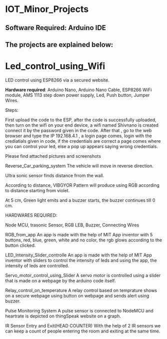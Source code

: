 # IOT_Minor_Projects
## Software Required: Arduino IDE

## The projects are explained below:

# Led_control_using_Wifi
LED control using ESP8266 via a secured website.

**Hardware required**: Arduino Nano, Arduino Nano Cable, ESP8266 WiFi module, AMS 1113 step down power supply, Led, Push button, Jumper Wires.

Steps:

First upload the code to the ESP, after the code is successfully uploaded, then turn on the wifi on your end device, a wifi named Shivnano is created connect it by the password given in the code. After that , go to the web browser and type the IP 192.168.4.1 , a login page comes, login with the crediatials given in code, if the credentials are correct a page comes where you can control your led, else a pop up appears saying wrong credentials.

Please find attached pictures and screenshots

Reverse_Car_parking_system
The vehicle will move in reverse direction.

Ultra sonic sensor finds distance frrom the wall.

According to distance, VIBGYOR Pattern will produce using RGB according to distance starting from violet.

At 5 cm, Green light emits and a buzzer starts, the buzzer continues till 0 cm.

HARDWARES REQUIRED:

Node MCU, trasonic Sensor, RGB LEB, Buzzer, Connecting Wires

RGB_from_app
An app is made with the help of MIT App inventor with 5 buttons, red, blue, green, white and no color, the rgb glows according to the button clicked.

LED_Intensity_Slider_controlle
An app is made with the help of MIT App inventor with sliders to control the intensity of leds and using the app, the intensity of leds are controlled.

Servo_motor_control_using_Slider
A servo motor is controlled using a slider that is made on a webpage by the arduino code itself.

Relay_control_on_temperature
A relay control based on temprature shows on a secure webpage using button on webpage and sends alert using buzzer.

Pulse Monitoring System
A pulse sensor is connected to NodeMCU and heartrate is depicted on thingSpeak website on a graph.

IR Sensor Entry and Exit(HEAD COUNTER)
With the help of 2 IR sensors we can keep a count of people entering the room and exiting at the same time.
